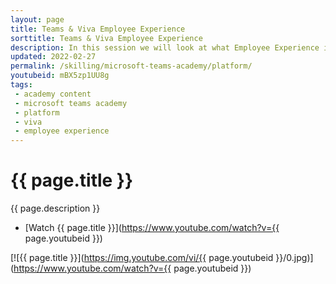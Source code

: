 ```yaml
---
layout: page
title: Teams & Viva Employee Experience
sorttitle: Teams & Viva Employee Experience
description: In this session we will look at what Employee Experience is, why it matters, and how organizations can benefit greatly from a well defined Employee Experience. We will look at the different Viva modules, what they do, and how they fit into the bigger Employee Experience landscape. 
updated: 2022-02-27
permalink: /skilling/microsoft-teams-academy/platform/
youtubeid: mBX5zp1UU8g
tags: 
 - academy content
 - microsoft teams academy
 - platform
 - viva
 - employee experience
---
```


# {{ page.title }}

{{ page.description }}

* [Watch {{ page.title }}](https://www.youtube.com/watch?v={{ page.youtubeid }})

[![{{ page.title }}](https://img.youtube.com/vi/{{ page.youtubeid }}/0.jpg)](https://www.youtube.com/watch?v={{ page.youtubeid }})